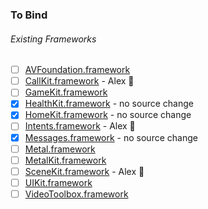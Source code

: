 ### To Bind
###### Existing Frameworks
- [ ] [AVFoundation.framework](https://github.com/xamarin/xamarin-macios/wiki/AVFoundation-iOS-Beta5)
- [ ] [CallKit.framework](https://github.com/xamarin/xamarin-macios/wiki/CallKit-iOS-Beta5) - Alex 🔨 
- [ ] [GameKit.framework](https://github.com/xamarin/xamarin-macios/wiki/GameKit-iOS-Beta5)
- [X] [HealthKit.framework](https://github.com/xamarin/xamarin-macios/wiki/HealthKit-iOS-Beta5) - no source change
- [X] [HomeKit.framework](https://github.com/xamarin/xamarin-macios/wiki/HomeKit-iOS-Beta5) - no source change
- [ ] [Intents.framework](https://github.com/xamarin/xamarin-macios/wiki/Intents-iOS-Beta5) - Alex 🔨 
- [X] [Messages.framework](https://github.com/xamarin/xamarin-macios/wiki/Messages-iOS-Beta5) - no source change
- [ ] [Metal.framework](https://github.com/xamarin/xamarin-macios/wiki/Metal-iOS-Beta5)
- [ ] [MetalKit.framework](https://github.com/xamarin/xamarin-macios/wiki/MetalKit-iOS-Beta5)
- [ ] [SceneKit.framework](https://github.com/xamarin/xamarin-macios/wiki/SceneKit-iOS-Beta5) - Alex 🔨 
- [ ] [UIKit.framework](https://github.com/xamarin/xamarin-macios/wiki/UIKit-iOS-Beta5)
- [ ] [VideoToolbox.framework](https://github.com/xamarin/xamarin-macios/wiki/VideoToolbox-iOS-Beta5)